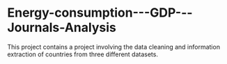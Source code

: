 # Energy-consumption---GDP---Journals-Analysis
This project contains a project involving the data cleaning and information extraction of countries from three different datasets. 
